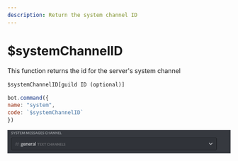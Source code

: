 ```yaml
---
description: Return the system channel ID
---
```


# $systemChannelID

This function returns the id for the server's system channel

```
$systemChannelID[guild ID (optional)]
```

```javascript
bot.command({
name: "system",
code: `$systemChannelID`
})
```

![This is this system channel](<../../.gitbook/assets/image (54).png>)
